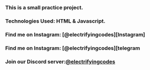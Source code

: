 ### This is a small practice project.

### Technologies Used: HTML & Javascript.

### Find me on Instagram: [@electrifyingcodes][Instagram]
### Find me on Instagram: [@electrifyingcodes][telegram
### Join our Discord server:[@electrifyingcodes][discord]

[Instgram]: https://www.instagram.com/electrifying_codes
[discord]: htt